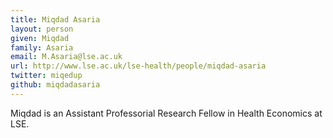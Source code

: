 ```yaml
---
title: Miqdad Asaria
layout: person
given: Miqdad
family: Asaria
email: M.Asaria@lse.ac.uk
url: http://www.lse.ac.uk/lse-health/people/miqdad-asaria
twitter: miqedup
github: miqdadasaria
---
```


Miqdad is an Assistant Professorial Research Fellow in Health Economics at LSE.
